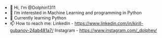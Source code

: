 - 👋 Hi, I’m @Dolphin1311
- 👀 I’m interested in Machine Learning and programming in Python
- 🌱 Currently learning Python
- 📫 How to reach me: 
  LinkedIn -  https://www.linkedin.com/in/kirill-gubanov-24ab481a7/
  Instagram - https://www.instagram.com/_dolphey/

<!---
Dolphin1311/Dolphin1311 is a ✨ special ✨ repository because its `README.md` (this file) appears on your GitHub profile.
You can click the Preview link to take a look at your changes.
--->

